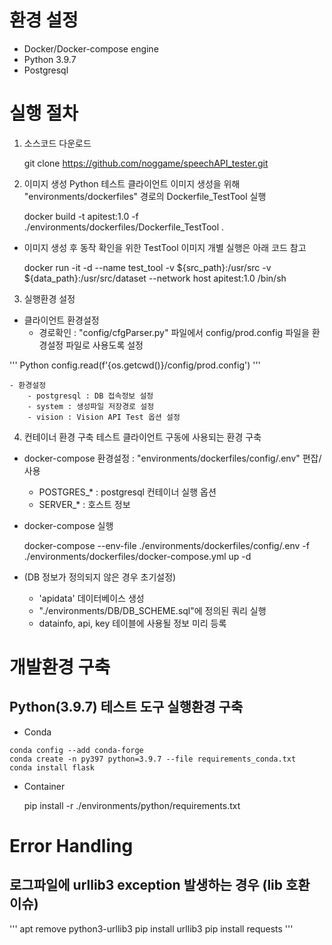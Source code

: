 # 환경 설정
- Docker/Docker-compose engine
- Python 3.9.7
- Postgresql



# 실행 절차
1. 소스코드 다운로드

    git clone https://github.com/noggame/speechAPI_tester.git

2. 이미지 생성
Python 테스트 클라이언트 이미지 생성을 위해 "environments/dockerfiles" 경로의 Dockerfile_TestTool 실행

    docker build -t apitest:1.0 -f ./environments/dockerfiles/Dockerfile_TestTool .

- 이미지 생성 후 동작 확인을 위한 TestTool 이미지 개별 실행은 아래 코드 참고

    docker run -it -d --name test_tool -v ${src_path}:/usr/src -v ${data_path}:/usr/src/dataset --network host apitest:1.0 /bin/sh

3. 실행환경 설정
- 클라이언트 환경설정
    - 경로확인 : "config/cfgParser.py" 파일에서 config/prod.config 파일을 환경설정 파일로 사용도록 설정

''' Python
config.read(f'{os.getcwd()}/config/prod.config')
'''

    - 환경설정
        - postgresql : DB 접속정보 설정
        - system : 생성파일 저장경로 설정
        - vision : Vision API Test 옵션 설정

4. 컨테이너 환경 구축
테스트 클라이언트 구동에 사용되는 환경 구축
- docker-compose 환경설정 : "environments/dockerfiles/config/.env" 편잡/사용
    - POSTGRES_* : postgresql 컨테이너 실행 옵션
    - SERVER_* : 호스트 정보
- docker-compose 실행

    docker-compose --env-file ./environments/dockerfiles/config/.env -f ./environments/dockerfiles/docker-compose.yml up -d

- (DB 정보가 정의되지 않은 경우 초기설정)
    - 'apidata' 데이터베이스 생성
    - "./environments/DB/DB_SCHEME.sql"에 정의된 쿼리 실행
    - datainfo, api, key 테이블에 사용될 정보 미리 등록



# 개발환경 구축
## Python(3.9.7) 테스트 도구 실행환경 구축
- Conda

```
conda config --add conda-forge
conda create -n py397 python=3.9.7 --file requirements_conda.txt
conda install flask
```

- Container

    pip install -r ./environments/python/requirements.txt



# Error Handling
## 로그파일에 urllib3 exception 발생하는 경우 (lib 호환 이슈)

'''
apt remove python3-urllib3
pip install urllib3
pip install requests
'''
